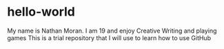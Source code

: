 # hello-world
My name is Nathan Moran. I am 19 and enjoy Creative Writing and playing games
This is a trial repository that I will use to learn how to use GitHub
